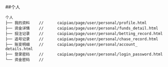 

##个人

    个人
    ├── 我的资料    //      caipiao/page/user/personal/profile.html
    ├── 资金详情    //      caipiao/page/user/personal/funds_detail.html
    ├── 投注记录    //      caipiao/page/user/personal/betting_record.html
    ├── 追号记录    //      caipiao/page/user/personal/chase_record.html
    ├── 账变明细    //      caipiao/page/user/personal/account_ details.html
    ├── 登录密码    //      caipiao/page/user/personal/login_password.html
    └── 资金密码    //      